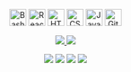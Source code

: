 <p align="center"> <img src="https://cdn.jsdelivr.net/gh/devicons/devicon/icons/bash/bash-original.svg" height="30" alt="Bash"/> <img src="https://cdn.jsdelivr.net/gh/devicons/devicon/icons/react/react-original.svg" height="30" alt="React"/> <img src="https://cdn.jsdelivr.net/gh/devicons/devicon/icons/html5/html5-plain.svg" height="30" alt="HTML"/> <img src="https://cdn.jsdelivr.net/gh/devicons/devicon/icons/css3/css3-plain.svg" height="30" alt="CSS"/> <img src="https://cdn.jsdelivr.net/gh/devicons/devicon/icons/java/java-original.svg" height="30" alt="Java"/> <img src="https://cdn.jsdelivr.net/gh/devicons/devicon/icons/git/git-original.svg" height="30" alt="Git"/> </p>

<p align="center"> <a href="https://github.com/Tedeyy?tab=repositories"> <img src="https://custom-icon-badges.demolab.com/badge/-My%20Repos-blue?style=for-the-badge&logoColor=white&logo=repo" /> </a> <a href="https://tedeyy.github.io/"> <img src="https://img.shields.io/badge/Secret-%F0%9F%92%AB-purple?style=for-the-badge" /> </a> </p>

<p align="center"> <img src="https://komarev.com/ghpvc/?username=Tedeyy&label=Profile%20views&color=0e75b6&style=flat" /> <img src="https://custom-icon-badges.demolab.com/github/watchers/Tedeyy/SomeProject?logo=eye&style=social&logoColor=black" /> <img src="https://custom-icon-badges.demolab.com/github/forks/Tedeyy/SomeProject?logo=fork&style=social&logoColor=black" /> <img src="https://custom-icon-badges.demolab.com/github/followers/Tedeyy?logo=person-add&style=social&logoColor=black" /> </p>
